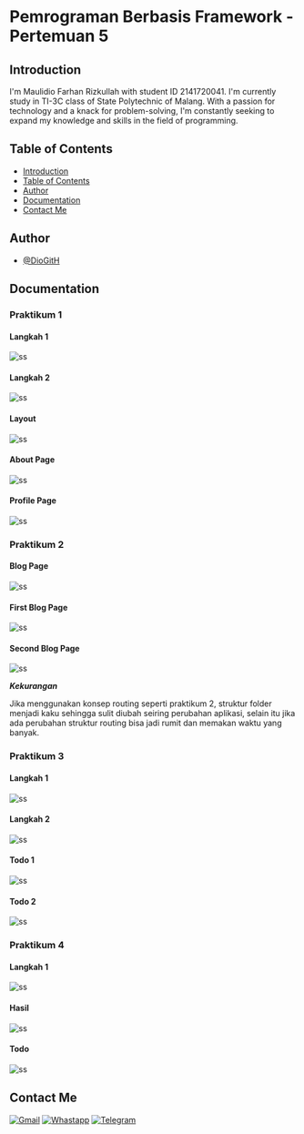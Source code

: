 # Pemrograman Berbasis Framework - Pertemuan 5

## Introduction

I'm Maulidio Farhan Rizkullah with student ID 2141720041. I'm currently study in TI-3C class of State Polytechnic of Malang. With a passion for technology and a knack for problem-solving, I'm constantly seeking to expand my knowledge and skills in the field of programming.

## Table of Contents

- [Introduction](#introduction)
- [Table of Contents](#table-of-contents)
- [Author](#author)
- [Documentation](#documentation)
- [Contact Me](#contact-me)

## Author

- [@DioGitH](https://www.github.com/DioGitH)

## Documentation

### Praktikum 1

#### Langkah 1
![ss](docs/img/p1l1.png)

#### Langkah 2
![ss](docs/img/p1l2.png)

#### Layout
![ss](docs/img/p1layoutpage.png)

#### About Page
![ss](docs/img/p1aboutpage.png)

#### Profile Page
![ss](docs/img/p1profilepage.png)

### Praktikum 2

#### Blog Page
![ss](docs/img/p2blog.png)

#### First Blog Page
![ss](docs/img/p2firstblog.png)

#### Second Blog Page
![ss](docs/img/p2secondblog.png)

***Kekurangan***

Jika menggunakan konsep routing seperti praktikum 2, struktur folder menjadi kaku sehingga sulit diubah seiring perubahan aplikasi, selain itu jika ada perubahan struktur routing bisa jadi rumit dan memakan waktu yang banyak.

### Praktikum 3

#### Langkah 1
![ss](docs/img/p3l1.png)

#### Langkah 2
![ss](docs/img/p3l2.png)

#### Todo 1
![ss](docs/img/p3todo1.gif)

#### Todo 2
![ss](docs/img/p3todo2.gif)

### Praktikum 4

#### Langkah 1
![ss](docs/img/p4l1.png)

#### Hasil
![ss](docs/img/p4hasil.gif)

#### Todo
![ss](docs/img/p4todo.gif)

## Contact Me

[![Gmail](https://img.shields.io/badge/Gmail-D14836?style=for-the-badge&logo=gmail&logoColor=white)](https://mail.google.com/mail/u/0/?view=cm&tf=1&fs=1&to=maulidiobisnis16@gmail.com)
[![Whastapp](https://img.shields.io/badge/WhatsApp-25D366?style=for-the-badge&logo=whatsapp&logoColor=white)](https://api.whatsapp.com/send/?phone=6285289589391&text&type=phone_number&app_absent=0)
[![Telegram](https://img.shields.io/badge/Telegram-2CA5E0?style=for-the-badge&logo=telegram&logoColor=white)](https://t.me/Maulidio16)





